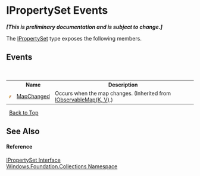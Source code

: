 # IPropertySet Events
 _**\[This is preliminary documentation and is subject to change.\]**_

The <a href="T_Windows_Foundation_Collections_IPropertySet">IPropertySet</a> type exposes the following members.


## Events
&nbsp;<table><tr><th></th><th>Name</th><th>Description</th></tr><tr><td>![Public event](media/pubevent.gif "Public event")</td><td><a href="E_Windows_Foundation_Collections_IObservableMap_2_MapChanged">MapChanged</a></td><td>
Occurs when the map changes.
 (Inherited from <a href="T_Windows_Foundation_Collections_IObservableMap_2">IObservableMap(K, V)</a>.)</td></tr></table>&nbsp;
<a href="#ipropertyset-events">Back to Top</a>

## See Also


#### Reference
<a href="T_Windows_Foundation_Collections_IPropertySet">IPropertySet Interface</a><br /><a href="N_Windows_Foundation_Collections">Windows.Foundation.Collections Namespace</a><br />
